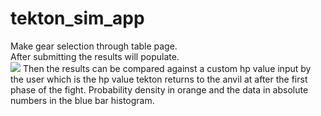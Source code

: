 # tekton_sim_app
Make gear selection through table page.\
After submitting the results will populate.\
<img src="https://i.imgur.com/4HAJWV0.gif">
Then the results can be compared against a custom hp value input by the user which is the hp value tekton returns to the anvil at after the first phase of the fight.
Probability density in orange and the data in absolute numbers in the blue bar histogram.

